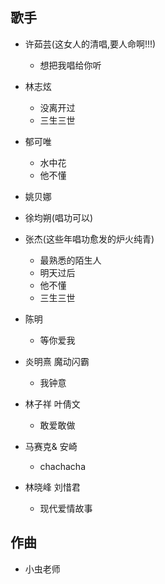 ## 歌手
- 许茹芸(这女人的清唱,要人命啊!!!)
  - 想把我唱给你听

- 林志炫
  - 没离开过
  - 三生三世
  
- 郁可唯
  - 水中花
  - 他不懂
  
- 姚贝娜
- 徐均朔(唱功可以)
- 张杰(这些年唱功愈发的炉火纯青)
  - 最熟悉的陌生人
  - 明天过后
  - 他不懂
  - 三生三世

- 陈明
  - 等你爱我

- 炎明熹 魔动闪霸
  - 我钟意

- 林子祥 叶倩文
  - 敢爱敢做

- 马赛克& 安崎
  - chachacha

- 林晓峰 刘惜君
  - 现代爱情故事
## 作曲
- 小虫老师

